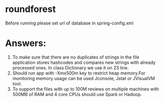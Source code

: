 # roundforest
Before running please set url of database in spring-config.xml

# Answers:
1) To make sure that there are no duplicates of strings in the file application stores hashcodes and compares new strings with already processed ones. In class Dictionary we use it on 23 line.
2) Should run app with -Xmx500m key to restrict heap memory.For monitoring  memory usage can be used Jconsole, Jstat or JVisualVM tool.
3) To support the files with up to 100M reviews on multiple machines with 500MB of RAM and 4 core CPUs should use Spark or Hadoop.

